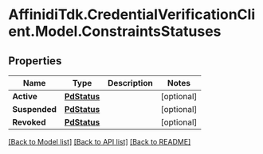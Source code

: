 # AffinidiTdk.CredentialVerificationClient.Model.ConstraintsStatuses

## Properties

Name | Type | Description | Notes
------------ | ------------- | ------------- | -------------
**Active** | [**PdStatus**](PdStatus.md) |  | [optional] 
**Suspended** | [**PdStatus**](PdStatus.md) |  | [optional] 
**Revoked** | [**PdStatus**](PdStatus.md) |  | [optional] 

[[Back to Model list]](../README.md#documentation-for-models) [[Back to API list]](../README.md#documentation-for-api-endpoints) [[Back to README]](../README.md)

